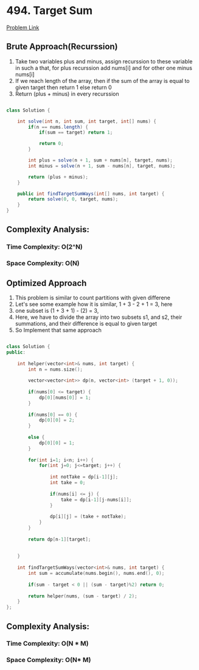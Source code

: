 # 494. Target Sum

[Problem Link](https://leetcode.com/problems/target-sum/description/)

## Brute Approach(Recurssion)

1. Take two variables plus and minus, assign recurssion to these variable in such a that, for plus recurssion add nums[i] and for other one minus nums[i]
2. If we reach length of the array, then if the sum of the array is equal to given target then return 1 else return 0
3. Return (plus + minus) in every recurssion

```Java

class Solution {

    int solve(int n, int sum, int target, int[] nums) {
        if(n == nums.length) {
            if(sum == target) return 1;

            return 0;
        }

        int plus = solve(n + 1, sum + nums[n], target, nums);
        int minus = solve(n + 1, sum - nums[n], target, nums);

        return (plus + minus);
    }

    public int findTargetSumWays(int[] nums, int target) {
        return solve(0, 0, target, nums);
    }
}

```

## Complexity Analysis:

### Time Complexity: O(2^N)

### Space Complexity: O(N)

## Optimized Approach

1. This problem is similar to count partitions with given differene
2. Let's see some example how it is similar, 1 + 3 - 2 + 1 = 3, here
3. one subset is (1 + 3 + 1) - (2) = 3,
4. Here, we have to divide the array into two subsets s1, and s2, their summations, and their difference is equal to given target
5. So Implement that same approach

```cpp

class Solution {
public:
    
    int helper(vector<int>& nums, int target) {
        int n = nums.size();
        
        vector<vector<int>> dp(n, vector<int> (target + 1, 0));
        
        if(nums[0] <= target) {
            dp[0][nums[0]] = 1;
        }
        
        if(nums[0] == 0) {
            dp[0][0] = 2;
        }
        
        else {
            dp[0][0] = 1;
        }
        
        for(int i=1; i<n; i++) {
            for(int j=0; j<=target; j++) {
                
                int notTake = dp[i-1][j];
                int take = 0;
                
                if(nums[i] <= j) {
                    take = dp[i-1][j-nums[i]];
                }
                
                dp[i][j] = (take + notTake);
            }
        }
        
        return dp[n-1][target];
        
        
    }
    
    int findTargetSumWays(vector<int>& nums, int target) {
        int sum = accumulate(nums.begin(), nums.end(), 0);
        
        if(sum - target < 0 || (sum - target)%2) return 0;
        
        return helper(nums, (sum - target) / 2);
    }
};

```

## Complexity Analysis:

### Time Complexity: O(N * M)

### Space Complexity: O(N* M)
